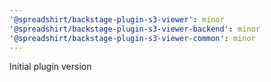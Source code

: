 ```yaml
---
'@spreadshirt/backstage-plugin-s3-viewer': minor
'@spreadshirt/backstage-plugin-s3-viewer-backend': minor
'@spreadshirt/backstage-plugin-s3-viewer-common': minor
---
```


Initial plugin version

